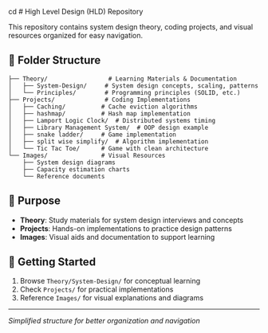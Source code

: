 cd # High Level Design (HLD) Repository

This repository contains system design theory, coding projects, and visual resources organized for easy navigation.

## 📁 Folder Structure

```
├── Theory/                 # Learning Materials & Documentation
│   ├── System-Design/     # System design concepts, scaling, patterns
│   └── Principles/        # Programming principles (SOLID, etc.)
├── Projects/              # Coding Implementations
│   ├── Caching/          # Cache eviction algorithms
│   ├── hashmap/          # Hash map implementation
│   ├── Lamport Logic Clock/  # Distributed systems timing
│   ├── Library Management System/  # OOP design example
│   ├── snake ladder/     # Game implementation
│   ├── split wise simplify/  # Algorithm implementation
│   └── Tic Tac Toe/      # Game with clean architecture
└── Images/               # Visual Resources
    ├── System design diagrams
    ├── Capacity estimation charts
    └── Reference documents
```

## 🎯 Purpose

- **Theory**: Study materials for system design interviews and concepts
- **Projects**: Hands-on implementations to practice design patterns
- **Images**: Visual aids and documentation to support learning

## 🚀 Getting Started

1. Browse `Theory/System-Design/` for conceptual learning
2. Check `Projects/` for practical implementations
3. Reference `Images/` for visual explanations and diagrams

---
*Simplified structure for better organization and navigation*
